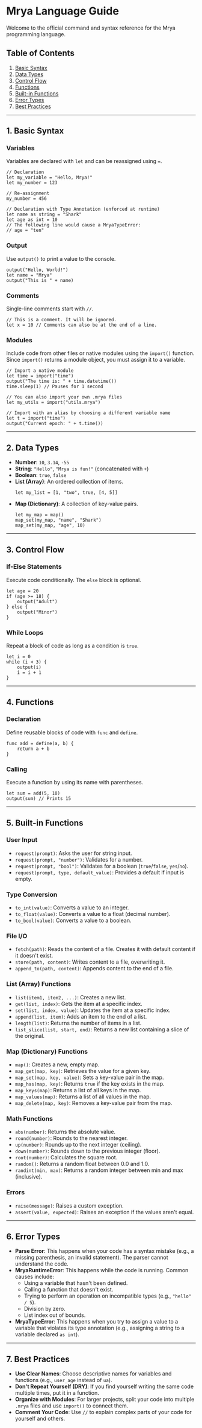 # Mrya Language Guide

Welcome to the official command and syntax reference for the Mrya programming language.

## Table of Contents
1.  [Basic Syntax](#1-basic-syntax)
2.  [Data Types](#2-data-types)
3.  [Control Flow](#3-control-flow)
4.  [Functions](#4-functions)
5.  [Built-in Functions](#5-built-in-functions)
6.  [Error Types](#6-error-types)
7.  [Best Practices](#7-best-practices)

---

## 1. Basic Syntax

### Variables
Variables are declared with `let` and can be reassigned using `=`.

```mrya
// Declaration
let my_variable = "Hello, Mrya!"
let my_number = 123

// Re-assignment
my_number = 456

// Declaration with Type Annotation (enforced at runtime)
let name as string = "Shark"
let age as int = 10
// The following line would cause a MryaTypeError:
// age = "ten" 
```

### Output
Use `output()` to print a value to the console.

```mrya
output("Hello, World!")
let name = "Mrya"
output("This is " + name)
```

### Comments
Single-line comments start with `//`.

```mrya
// This is a comment. It will be ignored.
let x = 10 // Comments can also be at the end of a line.
```

### Modules
Include code from other files or native modules using the `import()` function. Since `import()` returns a module object, you must assign it to a variable.

```mrya
// Import a native module
let time = import("time")
output("The time is: " + time.datetime())
time.sleep(1) // Pauses for 1 second

// You can also import your own .mrya files
let my_utils = import("utils.mrya")

// Import with an alias by choosing a different variable name
let t = import("time")
output("Current epoch: " + t.time())
```

---

## 2. Data Types

-   **Number**: `10`, `3.14`, `-55`
-   **String**: `"Hello"`, `"Mrya is fun!"` (concatenated with `+`)
-   **Boolean**: `true`, `false`
-   **List (Array)**: An ordered collection of items.
    ```mrya
    let my_list = [1, "two", true, [4, 5]]
    ```
-   **Map (Dictionary)**: A collection of key-value pairs.
    ```mrya
    let my_map = map()
    map_set(my_map, "name", "Shark")
    map_set(my_map, "age", 10)
    ```

---

## 3. Control Flow

### If-Else Statements
Execute code conditionally. The `else` block is optional.

```mrya
let age = 20
if (age >= 18) {
    output("Adult")
} else {
    output("Minor")
}
```

### While Loops
Repeat a block of code as long as a condition is `true`.

```mrya
let i = 0
while (i < 3) {
    output(i)
    i = i + 1
}
```

---

## 4. Functions

### Declaration
Define reusable blocks of code with `func` and `define`.

```mrya
func add = define(a, b) {
    return a + b
}
```

### Calling
Execute a function by using its name with parentheses.

```mrya
let sum = add(5, 10)
output(sum) // Prints 15
```

---

## 5. Built-in Functions

### User Input
-   `request(prompt)`: Asks the user for string input.
-   `request(prompt, "number")`: Validates for a number.
-   `request(prompt, "bool")`: Validates for a boolean (`true`/`false`, `yes`/`no`).
-   `request(prompt, type, default_value)`: Provides a default if input is empty.

### Type Conversion
-   `to_int(value)`: Converts a value to an integer.
-   `to_float(value)`: Converts a value to a float (decimal number).
-   `to_bool(value)`: Converts a value to a boolean.

### File I/O
-   `fetch(path)`: Reads the content of a file. Creates it with default content if it doesn't exist.
-   `store(path, content)`: Writes content to a file, overwriting it.
-   `append_to(path, content)`: Appends content to the end of a file.

### List (Array) Functions
-   `list(item1, item2, ...)`: Creates a new list.
-   `get(list, index)`: Gets the item at a specific index.
-   `set(list, index, value)`: Updates the item at a specific index.
-   `append(list, item)`: Adds an item to the end of a list.
-   `length(list)`: Returns the number of items in a list.
-   `list_slice(list, start, end)`: Returns a new list containing a slice of the original.

### Map (Dictionary) Functions
-   `map()`: Creates a new, empty map.
-   `map_get(map, key)`: Retrieves the value for a given key.
-   `map_set(map, key, value)`: Sets a key-value pair in the map.
-   `map_has(map, key)`: Returns `true` if the key exists in the map.
-   `map_keys(map)`: Returns a list of all keys in the map.
-   `map_values(map)`: Returns a list of all values in the map.
-   `map_delete(map, key)`: Removes a key-value pair from the map.

### Math Functions
-   `abs(number)`: Returns the absolute value.
-   `round(number)`: Rounds to the nearest integer.
-   `up(number)`: Rounds up to the next integer (ceiling).
-   `down(number)`: Rounds down to the previous integer (floor).
-   `root(number)`: Calculates the square root.
-   `random()`: Returns a random float between 0.0 and 1.0.
-   `randint(min, max)`: Returns a random integer between min and max (inclusive).

### Errors
-   `raise(message)`: Raises a custom exception.
-   `assert(value, expected)`: Raises an exception if the values aren't equal.

---

## 6. Error Types

-   **Parse Error**: This happens when your code has a syntax mistake (e.g., a missing parenthesis, an invalid statement). The parser cannot understand the code.
-   **MryaRuntimeError**: This happens while the code is running. Common causes include:
    -   Using a variable that hasn't been defined.
    -   Calling a function that doesn't exist.
    -   Trying to perform an operation on incompatible types (e.g., `"hello" / 5`).
    -   Division by zero.
    -   List index out of bounds.
-   **MryaTypeError**: This happens when you try to assign a value to a variable that violates its type annotation (e.g., assigning a string to a variable declared `as int`).

---

## 7. Best Practices

-   **Use Clear Names**: Choose descriptive names for variables and functions (e.g., `user_age` instead of `ua`).
-   **Don't Repeat Yourself (DRY)**: If you find yourself writing the same code multiple times, put it in a function.
-   **Organize with Modules**: For larger projects, split your code into multiple `.mrya` files and use `import()` to connect them.
-   **Comment Your Code**: Use `//` to explain complex parts of your code for yourself and others.